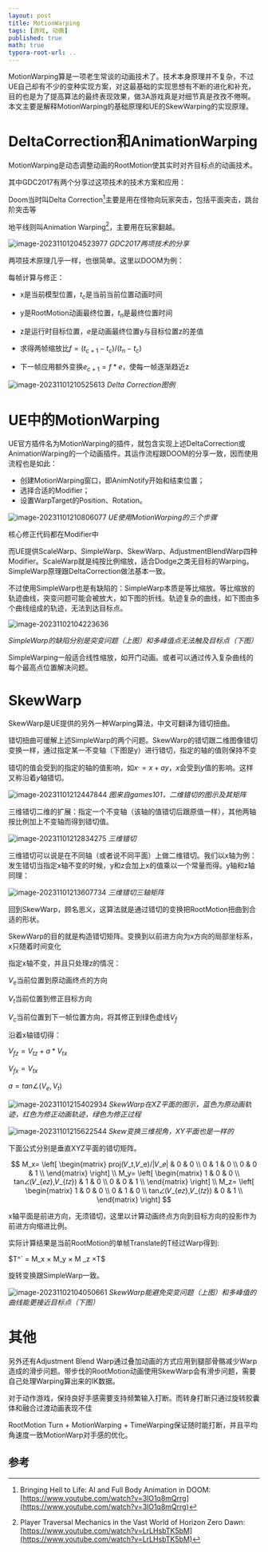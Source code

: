 ```yaml
---
layout: post
title: MotionWarping
tags: [游戏, 动画]
published: true
math: true
typora-root-url: ..
---
```


MotionWarping算是一项老生常谈的动画技术了。技术本身原理并不复杂，不过UE自己却有不少的变种实现方案，对这最基础的实现思想有不断的进化和补充，目的也是为了提高算法的最终表现效果，做3A游戏真是对细节真是孜孜不倦啊。本文主要是解释MotionWarping的基础原理和UE的SkewWarping的实现原理。



# DeltaCorrection和AnimationWarping

MotionWarping是动态调整动画的RootMotion使其实时对齐目标点的动画技术。

其中GDC2017有两个分享过这项技术的技术方案和应用：

Doom当时叫Delta Correction[^1]主要是用在怪物向玩家突击，包括平面突击，跳台阶突击等

地平线则叫Animation Warping[^2]，主要用在玩家翻越。



![image-20231101204523977](/assets/postasset/2023-09-13-MotionWarping/image-20231101204523977.png)
_GDC2017两项技术的分享_



两项技术原理几乎一样，也很简单。这里以DOOM为例：

每帧计算与修正：

- x是当前模型位置，$t_c$是当前当前位置动画时间

- y是RootMotion动画最终位置，$t_n$是最终位置时间

- z是运行时目标位置，$e$是动画最终位置y与目标位置z的差值

- 求得两帧缩放比$f = (t_{c+1} - t_c) / (t_n - t_c)$

- 下一帧应用额外变换$e_{c+1} = f * e$，使每一帧逐渐趋近z

  

![image-20231101210525613](/assets/postasset/2023-09-13-MotionWarping/image-20231101210525613.png)
_Delta Correction图例_




# UE中的MotionWarping

UE官方插件名为MotionWarping的插件，就包含实现上述DeltaCorrection或AnimationWarping的一个动画插件。其运作流程跟DOOM的分享一致，因而使用流程也是如此：

- 创建MotionWarping窗口，即AnimNotify开始和结束位置；
- 选择合适的Modifier；
- 设置WarpTarget的Position、Rotation。

![image-20231101210806077](/assets/postasset/2023-09-13-MotionWarping/image-20231101210806077.png)
_UE使用MotionWarping的三个步骤_

核心修正代码都在Modifier中



而UE提供ScaleWarp、SimpleWarp、SkewWarp、AdjustmentBlendWarp四种Modifier。ScaleWarp就是纯按比例缩放，适合Dodge之类无目标的Warping。SimpleWarp原理跟DeltaCorrection做法基本一致。



不过使用SimpleWarp也是有缺陷的：SimpleWarp本质是等比缩放。等比缩放的轨迹曲线，突变问题可能会被放大，如下图的折线。轨迹复杂的曲线，如下图由多个曲线组成的轨迹，无法到达目标点。

![image-20231102104223636](/assets/postasset/2023-09-13-MotionWarping/image-20231102104223636.png)

_SimpleWarp的缺陷分别是突变问题（上图）和多峰值点无法触及目标点（下图）_

SimpleWarping一般适合线性缩放，如开门动画。或者可以通过传入复杂曲线的每个最高点位置解决问题。




# SkewWarp

SkewWarp是UE提供的另外一种Warping算法，中文可翻译为错切扭曲。

错切扭曲可缓解上述SimpleWarp的两个问题。SkewWarp的错切跟二维图像错切变换一样，通过指定某一不变轴（下图是y）进行错切，指定的轴的值则保持不变

错切的值会受到的指定的轴的值影响，如$x^, = x + ay$，$x$会受到$y$值的影响。这样又称沿着$y$轴错切。

![image-20231101212447844](/assets/postasset/2023-09-13-MotionWarping/image-20231101212447844.png)
_图来自games101，二维错切的图示及其矩阵_





三维错切二维的扩展：指定一个不变轴（该轴的值错切后跟原值一样），其他两轴按比例加上不变轴而得到错切值。

![image-20231101212834275](/assets/postasset/2023-09-13-MotionWarping/image-20231101212834275.png)
_三维错切_



三维错切可以说是在不同轴（或者说不同平面）上做二维错切。我们以x轴为例：发生错切当指定x轴不变的时候，y和z会加上x的值乘以一个常量而得。y轴和z轴同理：

![image-20231101213607734](/assets/postasset/2023-09-13-MotionWarping/image-20231101213607734.png)
_三维错切三轴矩阵_





回到SkewWarp，顾名思义，这算法就是通过错切的变换把RootMotion扭曲到合适的形状。

SkewWarp的目的就是构造错切矩阵。变换到以前进方向为x方向的局部坐标系，x只随着时间变化

指定x轴不变，并且只处理z的情况：

$V_e$当前位置到原动画终点的方向

$V_t$当前位置到修正目标方向

$V_c$当前位置到下一帧位置方向，将其修正到绿色虚线$V_f$



沿着x轴错切得：

$V_{fz}= V_{tz} + a* V_{tx}$

$V_{fx}= V_{tx}$

$a = tan⁡∠(V_e,V_t)$

![image-20231101215402934](/assets/postasset/2023-09-13-MotionWarping/image-20231101215402934.png)
_SkewWarp在XZ平面的图示，蓝色为原动画轨迹，红色为修正动画轨迹，绿色为修正过程_





![image-20231101215622544](/assets/postasset/2023-09-13-MotionWarping/image-20231101215622544.png)
_Skew变换三维视角，XY平面也是一样的_



下面公式分别是垂直XYZ平面的错切矩阵。


$$
M_x=
\left[
\begin{matrix}
proj⁡(𝑉_t,𝑉_e)/|𝑉_𝑒| & 0 & 0  \\
0 & 1 & 0  \\
0 & 0 & 1  \\
\end{matrix}
\right]
\\
M_y=
\left[
\begin{matrix}
1 & 0 & 0 \\
tan⁡∠(𝑉_{𝑒𝑧},𝑉_{𝑡𝑧}) & 1 & 0 \\
0 & 0 & 1 \\
\end{matrix}
\right]
\\
M_z=
\left[
\begin{matrix}
1 & 0 & 0 \\
0 & 1 & 0 \\
tan⁡∠(𝑉_{𝑒𝑧},𝑉_{𝑡𝑧}) & 0 & 1 \\
\end{matrix}
\right]
$$



x轴平面是前进方向，无须错切，这里以计算动画终点方向到目标方向的投影作为前进方向缩进比例。

实际计算结果是当前RootMotion的单帧Translate的T经过Warp得到:

$T^` = M_x × M_y × M _z ×T$

旋转变换跟SimpleWarp一致。

![image-20231102104050661](/assets/postasset/2023-09-13-MotionWarping/image-20231102104050661.png)
_SkewWarp能避免突变问题（上图）和多峰值的曲线能更接近目标点（下图）_





# 其他

另外还有Adjustment Blend Warp通过叠加动画的方式应用到腿部骨骼减少Warp造成的滑步问题。带步伐的RootMotion动画使用SkewWarp会有滑步问题，需要自己处理Warping算出来的IK数据。



对于动作游戏，保持良好手感需要支持频繁输入打断。而转身打断只通过旋转胶囊体和融合过渡动画表现不佳

RootMotion Turn + MotionWarping + TimeWarping保证随时能打断，并且平均角速度一致MotionWarp对手感的优化。





## 参考


[^1]: Bringing Hell to Life: AI and Full Body Animation in DOOM: [https://www.youtube.com/watch?v=3lO1q8mQrrg](https://www.youtube.com/watch?v=3lO1q8mQrrg)
[^2]: Player Traversal Mechanics in the Vast World of Horizon Zero Dawn: [https://www.youtube.com/watch?v=LrLHsbTK5bM](https://www.youtube.com/watch?v=LrLHsbTK5bM)